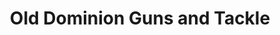---
title: "Old Dominion Guns and Tackle"
url: /danville/old-dominion-guns-and-tackle/
shop: Waffen
---